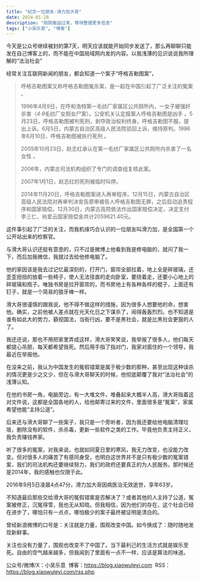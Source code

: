 ```yaml
---
title: "纪念一位朋友-滑力加大哥"
date: 2024-01-28
description: "刚刚搬运过来，等待整理更多信息"
tags: ["小吴乐意", "博客"]
---
```


今天是公众号继续被封的第7天，明天应该就能开始同步发送了，那么再聊聊只能发在自己博客上的，而不能在中国局域网内发的内容。以我浅薄的见识说说我所理解的“法治社会”

经常关注互联网新闻的朋友，都会知道一个案子“呼格吉勒图案”，

> 呼格吉勒图案又称呼格吉勒图冤杀案，是一起在中国引起了广泛关注的冤案 。
> 
> 
> 1996年4月9日，在呼和浩特第一毛纺厂家属区公共厕所内，一女子被强奸杀害（*4*·*9*毛纺厂女厕女尸案）。公安机关认定报案人呼格吉勒图是凶手 。5月23日，呼格吉勒图被判死刑，剥夺政治权利终身。呼格吉勒图不服，提出上诉。6月5日，内蒙古自治区高级人民法院驳回上诉，维持原判。1996年6月10日，呼格吉勒图被执行死刑 。
> 
> 2005年10月23日，赵志红承认在第一毛纺厂家属区公共厕所内杀害了一名女性 。
> 
> 2006年，内蒙古司法机构组织了专门的调查组复核此案。
> 
> 2007年1月1日，赵志红的死刑被临时叫停。
> 
> 2014年11月20日，呼格吉勒图案进入再审程序。12月15日，内蒙古自治区高级人民法院对再审判决宣告原审被告人呼格吉勒图无罪，之后启动追责程序和国家赔偿。12月30日，内蒙古高院依法作出国家赔偿决定，决定支付李三仁、尚爱云国家赔偿金共计2059621.40元。
> 

这件事引起了广泛的关注，而我机缘巧合认识的一位朋友叫滑力加，是全国第一个公开站出来的检察官。

与滑大哥认识还挺有意思的，只不过是微博上他看到我是修电脑的，就问了我一下，而后加我微信，我就过去给他修电脑了。

他的家因该是我去过记忆最深刻的，打开门，窗帘全部拉着，地上全是碎玻璃，还歪歪扭扭的放着一些椅子，使人无法径直的走向卧室，要绕着走，还要小心地上的碎玻璃和瓶子。唯独书房是拉开窗帘的，而书房地上有各种各样的棍子，上面还有钉子，就是一个简易的狼牙棒一样。

滑大哥很谨慎的跟我说，他不得不做这样的措施，因为很多人想要他的命，想害他。确实，之前他被人差点就在光天化日之下谋杀了，闹得轰轰烈烈。也不知道是谁有如此大的势力，藐视国法，当街行凶，要不是黑社会，就是比黑社会更狠的人了。

我还还说，那也不用把家里弄成这样，滑大哥笑笑说，我举报了很多人，他们每天都提心吊胆，每天都希望我死。然后用手指了指对门，我家对面住的一个领导，我最近在举报他。

在没来之前，我认为中国发生的冤假错案是属于极少数的那种，甚至出现这种误杀的情况更是少之又少，但在与滑大哥聊天的时候，他彻底颠覆了我对“法治社会”的浅薄认知。

在他的书房一角，电脑旁边，有一大堆文件，堆叠起来大概半人高，滑大哥指着这对文件说，这都是全国各地的人，给他邮寄过来的文件，里面很多是“冤案”，家属希望他能“主持公道”。

后来还与滑大哥聊了一些案子，我只是一个旁听者，因为我还要给他电脑清理垃圾，删除没有的软件，杀杀毒，更新一些软件之类的工作。毕竟他负责主持正义，我负责赚钱养家。

听了很多的冤案，对我来说，也就如同夏日里的寒风，我无力改变，也没能力改变。但对很多人的痛苦了有感同身受，也明白这世界并不是只有极少数的冤案错案，我们的司法机构还要继续努力，我们的政府还要真正的为人民服务。那时候还是2014年，我的感触也仅限于此。

2016年9月5日凌晨4点47分，滑力加大哥因病医治无效逝世，享年63岁。

不知道最后那些交给滑大哥的冤假错案是否解决了？或者其他的人主持了公道，冤案被修正，沉冤得雪，我也无从知晓。但我相信，因为他们的存在，这个社会已经在进步了，哪怕只有一点点，哪怕极少的案子最终被证明是清白的。

曾经新浪微博的口号是：关注就是力量，围观改变中国。如今换成了：随时随地发现新鲜事。

关注也没有力量了，围观也改变不了中国了。当下最利己的生活方式就是娱乐至死。自由的空气越来越多，但我闻到了里面有一点不一样，应该是算法的味道。

公众号/微博/X：小吴乐意
 博客：https://blog.xiaowuleyi.com
 RSS：https://blog.xiaowuleyi.com/rss.php
